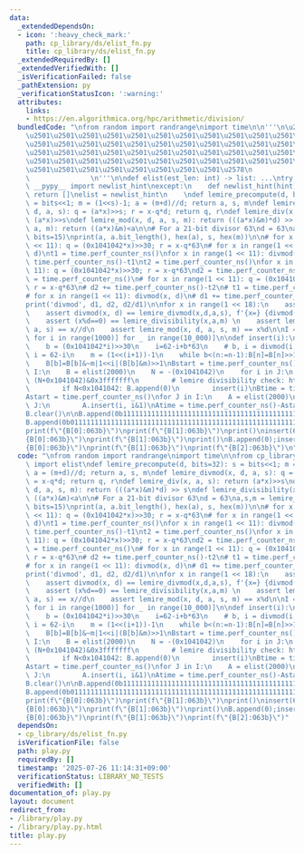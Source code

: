 ```yaml
---
data:
  _extendedDependsOn:
  - icon: ':heavy_check_mark:'
    path: cp_library/ds/elist_fn.py
    title: cp_library/ds/elist_fn.py
  _extendedRequiredBy: []
  _extendedVerifiedWith: []
  _isVerificationFailed: false
  _pathExtension: py
  _verificationStatusIcon: ':warning:'
  attributes:
    links:
    - https://en.algorithmica.org/hpc/arithmetic/division/
  bundledCode: "\nfrom random import randrange\nimport time\n\n'''\n\u257A\u2501\u2501\
    \u2501\u2501\u2501\u2501\u2501\u2501\u2501\u2501\u2501\u2501\u2501\u2501\u2501\
    \u2501\u2501\u2501\u2501\u2501\u2501\u2501\u2501\u2501\u2501\u2501\u2501\u2501\
    \u2501\u2501\u2501\u2501\u2501\u2501\u2501\u2501\u2501\u2501\u2501\u2501\u2501\
    \u2501\u2501\u2501\u2501\u2501\u2501\u2501\u2501\u2501\u2501\u2501\u2501\u2501\
    \u2501\u2501\u2501\u2501\u2501\u2501\u2501\u2501\u2578\n             https://kobejean.github.io/cp-library\
    \               \n'''\n\ndef elist(est_len: int) -> list: ...\ntry:\n    from\
    \ __pypy__ import newlist_hint\nexcept:\n    def newlist_hint(hint):\n       \
    \ return []\nelist = newlist_hint\n    \ndef lemire_precompute(d, bits=32): s\
    \ = bits<<1; m = (1<<s)-1; a = (m+d)//d; return a, s, m\ndef lemire_divmod(x,\
    \ d, a, s): q = (a*x)>>s; r = x-q*d; return q, r\ndef lemire_div(x, a, s): return\
    \ (a*x)>>s\ndef lemire_mod(x, d, a, s, m): return (((a*x)&m)*d) >> s\ndef lemire_divisibility(x,\
    \ a, m): return ((a*x)&m)<a\n\n# For a 21-bit divisor 63\nd = 63\na,s,m = lemire_precompute(d,\
    \ bits=15)\nprint(a, a.bit_length(), hex(a), s, hex(m))\n\n# for x in range(1\
    \ << 11): q = (0x1041042*x)>>30; r = x-q*63\n# for x in range(1 << 11): divmod(x,\
    \ d)\nt1 = time.perf_counter_ns()\nfor x in range(1 << 11): divmod(x, d)\nd1 =\
    \ time.perf_counter_ns()-t1\nt2 = time.perf_counter_ns()\nfor x in range(1 <<\
    \ 11): q = (0x1041042*x)>>30; r = x-q*63\nd2 = time.perf_counter_ns()-t2\n# t2\
    \ = time.perf_counter_ns()\n# for x in range(1 << 11): q = (0x1041042*x)>>30;\
    \ r = x-q*63\n# d2 += time.perf_counter_ns()-t2\n# t1 = time.perf_counter_ns()\n\
    # for x in range(1 << 11): divmod(x, d)\n# d1 += time.perf_counter_ns()-t1\n\n\
    print('divmod', d1, d2, d2/d1)\n\nfor x in range(1 << 18):\n    assert (x*a).bit_length()<64\n\
    \    assert divmod(x, d) == lemire_divmod(x,d,a,s), f'{x=} {divmod(x, d)=} {lemire_divmod(x,d,a,s)=}'\n\
    \    assert (x%d==0) == lemire_divisibility(x,a,m) \n    assert lemire_div(x,\
    \ a, s) == x//d\n    assert lemire_mod(x, d, a, s, m) == x%d\n\nI = [[randrange(0,i+1)\
    \ for i in range(1000)] for _ in range(10_000)]\n\ndef insert(i):\n    n = len(B)\n\
    \    b = (0x1041042*i)>>30\n    i=62-i+b*63\n    # b, i = divmod(i, 63)\n    #\
    \ i = 62-i\n    m = (1<<(i+1))-1\n    while b<(n:=n-1):B[n]=B[n]>>1|(B[n-1]&1)<<62\n\
    \    B[b]=B[b]&~m|1<<i|(B[b]&m)>>1\nBstart = time.perf_counter_ns()\nfor J in\
    \ I:\n    B = elist(2000)\n    N = -(0x1041042)\n    for i in J:\n        N =\
    \ (N+0x1041042)&0x3fffffff\n        # lemire divisibility check: https://en.algorithmica.org/hpc/arithmetic/division/\n\
    \        if N<0x1041042: B.append(0)\n        insert(i)\nBtime = time.perf_counter_ns()-Bstart\n\
    Astart = time.perf_counter_ns()\nfor J in I:\n    A = elist(2000)\n    for i in\
    \ J:\n        A.insert(i, i&1)\nAtime = time.perf_counter_ns()-Astart\nprint(Btime/Atime)\n\
    B.clear()\n\nB.append(0b111111111111111111111111111111111111111111111111111111111111101)\n\
    B.append(0b011111111111111111111111111111111111111111111111111111111111110)\n\
    print(f\"{B[0]:063b}\")\nprint(f\"{B[1]:063b}\")\nprint()\ninsert(63)\nprint(f\"\
    {B[0]:063b}\")\nprint(f\"{B[1]:063b}\")\nprint()\nB.append(0);insert(65)\nprint(f\"\
    {B[0]:063b}\")\nprint(f\"{B[1]:063b}\")\nprint(f\"{B[2]:063b}\")\n"
  code: "\nfrom random import randrange\nimport time\n\nfrom cp_library.ds.elist_fn\
    \ import elist\ndef lemire_precompute(d, bits=32): s = bits<<1; m = (1<<s)-1;\
    \ a = (m+d)//d; return a, s, m\ndef lemire_divmod(x, d, a, s): q = (a*x)>>s; r\
    \ = x-q*d; return q, r\ndef lemire_div(x, a, s): return (a*x)>>s\ndef lemire_mod(x,\
    \ d, a, s, m): return (((a*x)&m)*d) >> s\ndef lemire_divisibility(x, a, m): return\
    \ ((a*x)&m)<a\n\n# For a 21-bit divisor 63\nd = 63\na,s,m = lemire_precompute(d,\
    \ bits=15)\nprint(a, a.bit_length(), hex(a), s, hex(m))\n\n# for x in range(1\
    \ << 11): q = (0x1041042*x)>>30; r = x-q*63\n# for x in range(1 << 11): divmod(x,\
    \ d)\nt1 = time.perf_counter_ns()\nfor x in range(1 << 11): divmod(x, d)\nd1 =\
    \ time.perf_counter_ns()-t1\nt2 = time.perf_counter_ns()\nfor x in range(1 <<\
    \ 11): q = (0x1041042*x)>>30; r = x-q*63\nd2 = time.perf_counter_ns()-t2\n# t2\
    \ = time.perf_counter_ns()\n# for x in range(1 << 11): q = (0x1041042*x)>>30;\
    \ r = x-q*63\n# d2 += time.perf_counter_ns()-t2\n# t1 = time.perf_counter_ns()\n\
    # for x in range(1 << 11): divmod(x, d)\n# d1 += time.perf_counter_ns()-t1\n\n\
    print('divmod', d1, d2, d2/d1)\n\nfor x in range(1 << 18):\n    assert (x*a).bit_length()<64\n\
    \    assert divmod(x, d) == lemire_divmod(x,d,a,s), f'{x=} {divmod(x, d)=} {lemire_divmod(x,d,a,s)=}'\n\
    \    assert (x%d==0) == lemire_divisibility(x,a,m) \n    assert lemire_div(x,\
    \ a, s) == x//d\n    assert lemire_mod(x, d, a, s, m) == x%d\n\nI = [[randrange(0,i+1)\
    \ for i in range(1000)] for _ in range(10_000)]\n\ndef insert(i):\n    n = len(B)\n\
    \    b = (0x1041042*i)>>30\n    i=62-i+b*63\n    # b, i = divmod(i, 63)\n    #\
    \ i = 62-i\n    m = (1<<(i+1))-1\n    while b<(n:=n-1):B[n]=B[n]>>1|(B[n-1]&1)<<62\n\
    \    B[b]=B[b]&~m|1<<i|(B[b]&m)>>1\nBstart = time.perf_counter_ns()\nfor J in\
    \ I:\n    B = elist(2000)\n    N = -(0x1041042)\n    for i in J:\n        N =\
    \ (N+0x1041042)&0x3fffffff\n        # lemire divisibility check: https://en.algorithmica.org/hpc/arithmetic/division/\n\
    \        if N<0x1041042: B.append(0)\n        insert(i)\nBtime = time.perf_counter_ns()-Bstart\n\
    Astart = time.perf_counter_ns()\nfor J in I:\n    A = elist(2000)\n    for i in\
    \ J:\n        A.insert(i, i&1)\nAtime = time.perf_counter_ns()-Astart\nprint(Btime/Atime)\n\
    B.clear()\n\nB.append(0b111111111111111111111111111111111111111111111111111111111111101)\n\
    B.append(0b011111111111111111111111111111111111111111111111111111111111110)\n\
    print(f\"{B[0]:063b}\")\nprint(f\"{B[1]:063b}\")\nprint()\ninsert(63)\nprint(f\"\
    {B[0]:063b}\")\nprint(f\"{B[1]:063b}\")\nprint()\nB.append(0);insert(65)\nprint(f\"\
    {B[0]:063b}\")\nprint(f\"{B[1]:063b}\")\nprint(f\"{B[2]:063b}\")"
  dependsOn:
  - cp_library/ds/elist_fn.py
  isVerificationFile: false
  path: play.py
  requiredBy: []
  timestamp: '2025-07-26 11:14:31+09:00'
  verificationStatus: LIBRARY_NO_TESTS
  verifiedWith: []
documentation_of: play.py
layout: document
redirect_from:
- /library/play.py
- /library/play.py.html
title: play.py
---
```

